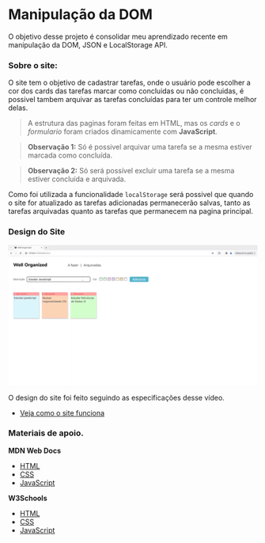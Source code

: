 # Manipulação da DOM
O objetivo desse projeto é consolidar meu aprendizado recente em manipulação da DOM, JSON e LocalStorage API.

### Sobre o site:
O site tem o objetivo de cadastrar tarefas, onde o usuário pode escolher a cor dos cards das tarefas marcar como concluidas ou não concluidas, é possivel tambem arquivar as tarefas concluídas para ter um controle melhor delas.

> A estrutura das paginas foram feitas em HTML, mas os *cards* e o *formulario* foram criados dinamicamente com **JavaScript**.

> **Observação 1:** Só é possivel arquivar uma tarefa se a mesma estiver marcada como concluída.

> **Observação 2:** Só será possível excluir uma tarefa se a mesma estiver concluída e arquivada.

Como foi utilizada a funcionalidade ```localStorage```  será possivel que quando o site for atualizado as tarefas adicionadas permanecerão salvas, tanto as tarefas arquivadas quanto as tarefas que permanecem na pagina principal.

### Design do Site

![Image and Preview Themes on the toolbar](public/assets/img_site.png)

O design do site foi feito seguindo as especificações desse vídeo.

* [Veja como o site funciona](https://drive.google.com/file/d/1pzQP8-Puzjbv_xiwsVDjwdF3ondvd43U/preview)

### Materiais de apoio.

**MDN Web Docs**
* [HTML](https://developer.mozilla.org/pt-BR/docs/Web/HTML)
* [CSS](https://developer.mozilla.org/pt-BR/docs/Web/CSS)
* [JavaScript](https://developer.mozilla.org/pt-BR/docs/Web/JavaScript)

**W3Schools**
* [HTML](https://www.w3schools.com/html/default.asp)
* [CSS](https://www.w3schools.com/css/default.asp)
* [JavaScript](https://www.w3schools.com/js/default.asp)

